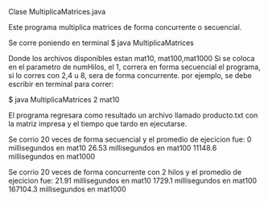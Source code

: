 Clase MultiplicaMatrices.java

Este programa multiplica matrices de forma concurrente o secuencial.

Se corre poniendo en terminal $ java MultiplicaMatrices <numHilos> <nombreArchivo>

Donde los archivos disponibles estan mat10, mat100,mat1000
Si se coloca en el parametro de numHilos, el 1, correra en forma secuencial el programa, si lo corres con 2,4 u 8, sera de forma concurrente.
por ejemplo, se debe escribir en terminal para correr:

$ java MultiplicaMatrices 2 mat10

El programa regresara como resultado un archivo llamado producto.txt con la matriz impresa y el tiempo que tardo en ejecutarse.


Se corrio 20 veces de forma secuencial y el promedio de ejecicion fue:
	0 millisegundos en mat10
	26.53 millisegundos en mat100
	11148.6 millisegundos en mat1000


Se corrio 20 veces de forma concurrente con 2 hilos y el promedio de ejecicion fue:
	21.91 millisegundos en mat10
	1729.1 millisegundos en mat100
	167104.3 millisegundos en mat1000









